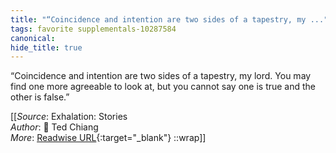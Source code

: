 ```yaml
---
title: "“Coincidence and intention are two sides of a tapestry, my ..."
tags: favorite supplementals-10287584
canonical: 
hide_title: true
---
```


“Coincidence and intention are two sides of a tapestry, my lord. You may find one more agreeable to look at, but you cannot say one is true and the other is false.”


[[_Source_: Exhalation: Stories<br>
_Author_: 📕 Ted Chiang<br>
_More_: [Readwise URL](https://readwise.io/open/209716634){:target="_blank"}
::wrap]]